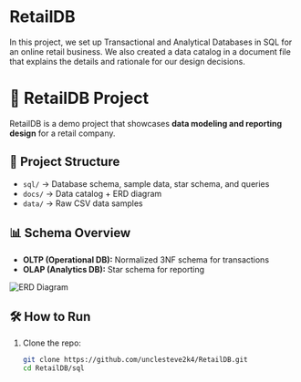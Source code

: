 # RetailDB
In this project, we set up Transactional and Analytical Databases in SQL for an online retail business. We also created a data catalog in a document file that explains the details and rationale for our design decisions.

# 🛒 RetailDB Project

RetailDB is a demo project that showcases **data modeling and reporting design** for a retail company.

## 🚀 Project Structure
- `sql/` → Database schema, sample data, star schema, and queries
- `docs/` → Data catalog + ERD diagram
- `data/` → Raw CSV data samples


## 📊 Schema Overview
- **OLTP (Operational DB):** Normalized 3NF schema for transactions
- **OLAP (Analytics DB):** Star schema for reporting

![ERD Diagram](docs/ERD.png)

## 🛠️ How to Run
1. Clone the repo:
   ```bash
   git clone https://github.com/unclesteve2k4/RetailDB.git
   cd RetailDB/sql
